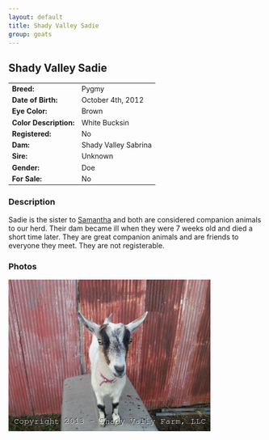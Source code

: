 ```yaml
---
layout: default
title: Shady Valley Sadie
group: goats
---
```


## Shady Valley Sadie
| | |
|:---|:---
|**Breed:**|Pygmy
|**Date of Birth:**|October 4th, 2012
|**Eye Color:**|Brown
|**Color Description:**|White Bucksin
|**Registered:**|No
|**Dam:**|Shady Valley Sabrina
|**Sire:**|Unknown
|**Gender:**|Doe
|**For Sale:**|No

### Description

Sadie is the sister to [Samantha](/goats/Shady-Valley-Samantha) and both are
considered companion animals to our herd. Their dam became ill when they
were 7 weeks old and died a short time later.  They are great companion
animals and are friends to everyone they meet.  They are not registerable. 

### Photos

<img src="/images/goats/Shady_Valley_Sadie/1.jpg" alt="Image of Shady Valley Sadie" class="pic"/>


